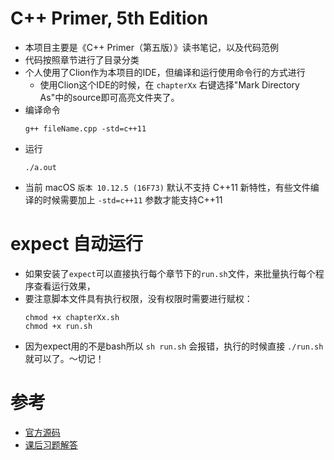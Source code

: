 # C++ Primer, 5th Edition

* 本项目主要是《C++ Primer（第五版）》读书笔记，以及代码范例
* 代码按照章节进行了目录分类
* 个人使用了Clion作为本项目的IDE，但编译和运行使用命令行的方式进行
    - 使用Clion这个IDE的时候，在 `chapterXx` 右键选择"Mark Directory As"中的source即可高亮文件夹了。
* 编译命令  
    ```
    g++ fileName.cpp -std=c++11
    ```
* 运行    
    ```
    ./a.out
    ```
* 当前 macOS `版本 10.12.5 (16F73)` 默认不支持 C++11 新特性，有些文件编译的时候需要加上 `-std=c++11` 参数才能支持C++11

# expect 自动运行

* 如果安装了`expect`可以直接执行每个章节下的`run.sh`文件，来批量执行每个程序查看运行效果，
* 要注意脚本文件具有执行权限，没有权限时需要进行赋权：
    ```
    chmod +x chapterXx.sh
    chmod +x run.sh
    ```
* 因为expect用的不是bash所以 `sh run.sh` 会报错，执行的时候直接 `./run.sh` 就可以了。～切记！

# 参考

* [官方源码](http://www.informit.com/store/c-plus-plus-primer-9780321714114)
* [课后习题解答](https://github.com/Mooophy/Cpp-Primer)